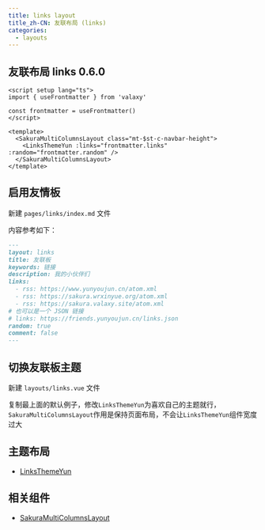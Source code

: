 ```yaml
---
title: links layout
title_zh-CN: 友联布局 (links)
categories:
  - layouts
---
```


## 友联布局 links <SupTag>0.6.0</SupTag>

```vue
<script setup lang="ts">
import { useFrontmatter } from 'valaxy'

const frontmatter = useFrontmatter()
</script>

<template>
  <SakuraMultiColumnsLayout class="mt-$st-c-navbar-height">
    <LinksThemeYun :links="frontmatter.links" :random="frontmatter.random" />
  </SakuraMultiColumnsLayout>
</template>
```

## 启用友情板

新建 `pages/links/index.md` 文件

内容参考如下：

```md
---
layout: links
title: 友联板
keywords: 链接
description: 我的小伙伴们
links:
  - rss: https://www.yunyoujun.cn/atom.xml
  - rss: https://sakura.wrxinyue.org/atom.xml
  - rss: https://sakura.valaxy.site/atom.xml
# 也可以是一个 JSON 链接
# links: https://friends.yunyoujun.cn/links.json
random: true
comment: false
---
```

## 切换友联板主题

新建 `layouts/links.vue` 文件

复制最上面的默认例子，修改`LinksThemeYun`为喜欢自己的主题就行，`SakuraMultiColumnsLayout`作用是保持页面布局，不会让`LinksThemeYun`组件宽度过大

## 主题布局

- [LinksThemeYun](/components-themes/LinksThemeYun)

## 相关组件

- [SakuraMultiColumnsLayout](/components-layout/SakuraMultiColumnsLayout)
